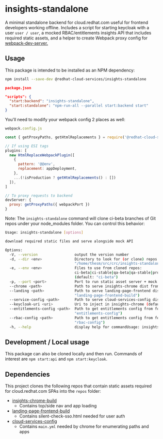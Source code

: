 # insights-standalone

A minimal standalone backend for cloud.redhat.com useful for frontend developers working offline. Includes a script for starting keycloak with a user `user / user`, a mocked RBAC/entitlements insights API that includes required static assets, and a helper to create Webpack proxy config for [webpack-dev-server.](https://webpack.js.org/configuration/dev-server/#devserverproxy)

## Usage

This package is intended to be installed as an NPM dependency:

```sh
npm install --save-dev @redhat-cloud-services/insights-standalone
```

```json
package.json

"scripts": {
  "start:backend": "insights-standalone",
  "start:standalone": "npm-run-all --parallel start:backend start"
}
```

You'll need to modify your webpack config 2 places as well:
```js
webpack.config.js

const { getProxyPaths, getHtmlReplacements } = require('@redhat-cloud-services/insights-standalone');

// If using ESI tags
plugins: [
  new HtmlReplaceWebpackPlugin([
    {
      pattern: '@@env',
      replacement: appDeployment,
    },
    ...(!isProduction ? getHtmlReplacements() : [])
  ]),
]

// To proxy requests to backend
devServer: {
  proxy: getProxyPaths({ webpackPort })
}
```

Note: The `insights-standalone` command will clone ci-beta branches of Git repos under your node_modules folder. You can control this behavior:
```sh
Usage: insights-standalone [options]

download required static files and serve alongside mock API

Options:
  -V, --version                 output the version number
  -d, --dir <env>               Directory to look for (or clone) repos into (default:
                                "/home/thesm/src/crc/insights-standalone/repos")
  -e, --env <env>               Files to use from cloned repos:
                                ci-beta|ci-stable|qa-beta|qa-stable|prod-beta|prod-stable|nightly-stable
                                (default: "ci-beta")
  -p, --port <port>             Port to run static asset server + mock entitlements on (default: 4000)
  --chrome <path>               Path to serve insights-chrome dist from (default: "insights-chrome-build")
  --landing <path>              Path to serve landing-page-frontend dist from (default:
                                "landing-page-frontend-build")
  --service-config <path>       Path to serve cloud-services-config dist from (default: "cloud-services-config")
  --keycloak-uri <uri>          Uri to inject in insights-chrome (default: "http://localhost:4001")
  --entitlements-config <path>  Path to get entitlements config from for mock entitlements service (default:
                                "entitlements-config")
  --rbac-config <path>          Path to get entitlements config from for mock entitlements service (default:
                                "rbac-config")
  -h, --help                    display help for commandUsage: insights-standalone [options]
```

## Development / Local usage

This package can also be cloned locally and then run. Commands of interest are `npm start:api` and `npm start:keycloak`.

## Dependencies

This project clones the following repos that contain static assets required for cloud.redhat.com SPAs into the `repos` folder:
  - [insights-chrome-build](https://github.com/RedHatInsights/insights-chrome-build)
    - Contains top/side nav and app loading
  - [landing-page-frontend-build](https://github.com/RedHatInsights/landing-page-frontend-build)
    - Contains silent-check-sso.html needed for user auth
  - [cloud-services-config](https://github.com/RedHatInsights/cloud-services-config)
    - Contains `main.yml` needed by chrome for enumerating paths and apps

